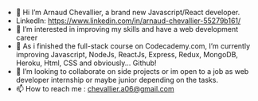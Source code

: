 - 👋 Hi I’m Arnaud Chevallier, a brand new Javascript/React developer.
- LinkedIn: https://www.linkedin.com/in/arnaud-chevallier-55279b161/
- 👀 I’m interested in improving my skills and have a web development career
- 🌱 As i finished the full-stack course on Codecademy.com, I’m currently improving Javascript, NodeJs, ReactJs, Express, Redux, MongoDB, Heroku, Html, CSS and obviously... Github!
- 💞️ I’m looking to collaborate on side projects or im open to a job as web developer internship or maybe junior depending on the tasks.
- 📫 How to reach me : chevallier.a06@gmail.com

<!---
Unvodka is a ✨ special ✨ repository because its `README.md` (this file) appears on your GitHub profile.
You can click the Preview link to take a look at your changes.
--->
